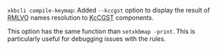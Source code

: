 `xkbcli compile-keymap`: Added `--kccgst` option to display the result of
<abbr title="Rules, Model, Layout, Variant, Options">RMLVO</abbr> names resolution to
<abbr title="Keycodes, Compatibility, Geometry, Symbols, Types">KcCGST</abbr> components.

This option has the same function than `setxkbmap -print`. This is particularly
useful for debugging issues with the rules.
